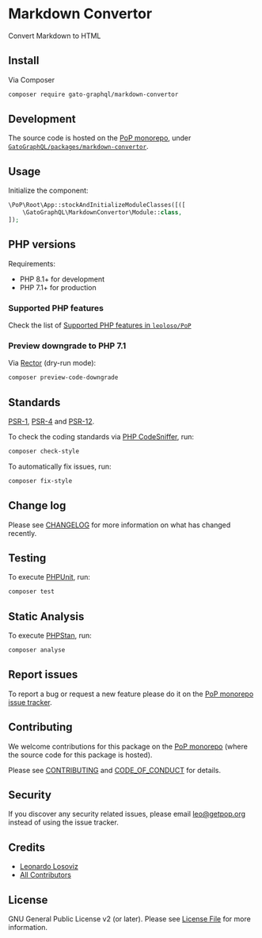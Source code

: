 # Markdown Convertor

<!--
[![Build Status][ico-travis]][link-travis]
[![Quality Score][ico-code-quality]][link-code-quality]
[![Software License][ico-license]](LICENSE.md)
[![Latest Version on Packagist][ico-version]][link-packagist]
[![Coverage Status][ico-scrutinizer]][link-scrutinizer]
[![Total Downloads][ico-downloads]][link-downloads]
-->

Convert Markdown to HTML

## Install

Via Composer

``` bash
composer require gato-graphql/markdown-convertor
```

## Development

The source code is hosted on the [PoP monorepo](https://github.com/leoloso/PoP), under [`GatoGraphQL/packages/markdown-convertor`](https://github.com/leoloso/PoP/tree/master/layers/GatoGraphQL/packages/markdown-convertor).

## Usage

Initialize the component:

``` php
\PoP\Root\App::stockAndInitializeModuleClasses([([
    \GatoGraphQL\MarkdownConvertor\Module::class,
]);
```

## PHP versions

Requirements:

- PHP 8.1+ for development
- PHP 7.1+ for production

### Supported PHP features

Check the list of [Supported PHP features in `leoloso/PoP`](https://github.com/leoloso/PoP/blob/master/docs/supported-php-features.md)

### Preview downgrade to PHP 7.1

Via [Rector](https://github.com/rectorphp/rector) (dry-run mode):

```bash
composer preview-code-downgrade
```

## Standards

[PSR-1](https://www.php-fig.org/psr/psr-1), [PSR-4](https://www.php-fig.org/psr/psr-4) and [PSR-12](https://www.php-fig.org/psr/psr-12).

To check the coding standards via [PHP CodeSniffer](https://github.com/squizlabs/PHP_CodeSniffer), run:

``` bash
composer check-style
```

To automatically fix issues, run:

``` bash
composer fix-style
```

## Change log

Please see [CHANGELOG](CHANGELOG.md) for more information on what has changed recently.

## Testing

To execute [PHPUnit](https://phpunit.de/), run:

``` bash
composer test
```

## Static Analysis

To execute [PHPStan](https://github.com/phpstan/phpstan), run:

``` bash
composer analyse
```

## Report issues

To report a bug or request a new feature please do it on the [PoP monorepo issue tracker](https://github.com/leoloso/PoP/issues).

## Contributing

We welcome contributions for this package on the [PoP monorepo](https://github.com/leoloso/PoP) (where the source code for this package is hosted).

Please see [CONTRIBUTING](CONTRIBUTING.md) and [CODE_OF_CONDUCT](CODE_OF_CONDUCT.md) for details.

## Security

If you discover any security related issues, please email leo@getpop.org instead of using the issue tracker.

## Credits

- [Leonardo Losoviz][link-author]
- [All Contributors][link-contributors]

## License

GNU General Public License v2 (or later). Please see [License File](LICENSE.md) for more information.

[ico-version]: https://img.shields.io/packagist/v/gato-graphql/markdown-convertor.svg?style=flat-square
[ico-license]: https://img.shields.io/badge/license-GPLv2-brightgreen.svg?style=flat-square
[ico-travis]: https://img.shields.io/travis/gato-graphql/markdown-convertor/master.svg?style=flat-square
[ico-scrutinizer]: https://img.shields.io/scrutinizer/coverage/g/gato-graphql/markdown-convertor.svg?style=flat-square
[ico-code-quality]: https://img.shields.io/scrutinizer/g/gato-graphql/markdown-convertor.svg?style=flat-square
[ico-downloads]: https://img.shields.io/packagist/dt/gato-graphql/markdown-convertor.svg?style=flat-square

[link-packagist]: https://packagist.org/packages/gato-graphql/markdown-convertor
[link-travis]: https://travis-ci.org/gato-graphql/markdown-convertor
[link-scrutinizer]: https://scrutinizer-ci.com/g/gato-graphql/markdown-convertor/code-structure
[link-code-quality]: https://scrutinizer-ci.com/g/gato-graphql/markdown-convertor
[link-downloads]: https://packagist.org/packages/gato-graphql/markdown-convertor
[link-author]: https://github.com/leoloso
[link-contributors]: ../../../../../../contributors
